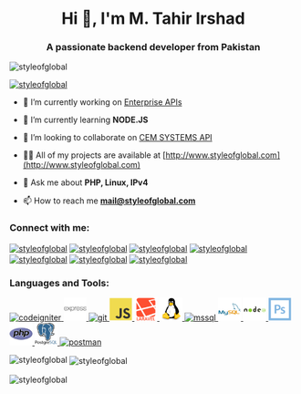 <h1 align="center">Hi 👋, I'm M. Tahir Irshad</h1>
<h3 align="center">A passionate backend developer from Pakistan</h3>

<p align="left"> <img src="https://komarev.com/ghpvc/?username=styleofglobal&label=Profile%20views&color=0e75b6&style=flat" alt="styleofglobal" /> </p>

<p align="left"> <a href="#"><img src="https://github-profile-trophy.vercel.app/?username=styleofglobal" alt="styleofglobal" /></a> </p>

- 🔭 I’m currently working on [Enterprise APIs](https://github.com/styleofglobal)

- 🌱 I’m currently learning **NODE.JS**

- 👯 I’m looking to collaborate on [CEM SYSTEMS API](https://github.com/styleofglobal/CEM_API)

- 👨‍💻 All of my projects are available at [http://www.styleofglobal.com](http://www.styleofglobal.com)

- 💬 Ask me about **PHP, Linux, IPv4**

- 📫 How to reach me **mail@styleofglobal.com**

<h3 align="left">Connect with me:</h3>
<p align="left">
<a href="https://codepen.io/styleofglobal" target="blank"><img align="center" src="https://raw.githubusercontent.com/rahuldkjain/github-profile-readme-generator/master/src/images/icons/Social/codepen.svg" alt="styleofglobal" height="30" width="40" /></a>
<a href="https://dev.to/styleofglobal" target="blank"><img align="center" src="https://cdn.jsdelivr.net/npm/simple-icons@3.0.1/icons/dev-dot-to.svg" alt="styleofglobal" height="30" width="40" /></a>
<a href="https://twitter.com/styleofglobal" target="blank"><img align="center" src="https://raw.githubusercontent.com/rahuldkjain/github-profile-readme-generator/master/src/images/icons/Social/twitter.svg" alt="styleofglobal" height="30" width="40" /></a>
<a href="https://linkedin.com/in/styleofglobal" target="blank"><img align="center" src="https://raw.githubusercontent.com/rahuldkjain/github-profile-readme-generator/master/src/images/icons/Social/linked-in-alt.svg" alt="styleofglobal" height="30" width="40" /></a>
<a href="https://codesandbox.com/styleofglobal" target="blank"><img align="center" src="https://cdn.jsdelivr.net/npm/simple-icons@3.0.1/icons/codesandbox.svg" alt="styleofglobal" height="30" width="40" /></a>
<a href="https://fb.com/styleofglobal" target="blank"><img align="center" src="https://raw.githubusercontent.com/rahuldkjain/github-profile-readme-generator/master/src/images/icons/Social/facebook.svg" alt="styleofglobal" height="30" width="40" /></a>
<a href="https://instagram.com/styleofglobal" target="blank"><img align="center" src="https://raw.githubusercontent.com/rahuldkjain/github-profile-readme-generator/master/src/images/icons/Social/instagram.svg" alt="styleofglobal" height="30" width="40" /></a>
</p>

<h3 align="left">Languages and Tools:</h3>
<p align="left"> <a href="https://codeigniter.com" target="_blank"> <img src="https://cdn.worldvectorlogo.com/logos/codeigniter.svg" alt="codeigniter" width="40" height="40"/> </a> <a href="https://expressjs.com" target="_blank"> <img src="https://raw.githubusercontent.com/devicons/devicon/master/icons/express/express-original-wordmark.svg" alt="express" width="40" height="40"/> </a> <a href="https://git-scm.com/" target="_blank"> <img src="https://www.vectorlogo.zone/logos/git-scm/git-scm-icon.svg" alt="git" width="40" height="40"/> </a> <a href="https://developer.mozilla.org/en-US/docs/Web/JavaScript" target="_blank"> <img src="https://raw.githubusercontent.com/devicons/devicon/master/icons/javascript/javascript-original.svg" alt="javascript" width="40" height="40"/> </a> <a href="https://laravel.com/" target="_blank"> <img src="https://raw.githubusercontent.com/devicons/devicon/master/icons/laravel/laravel-plain-wordmark.svg" alt="laravel" width="40" height="40"/> </a> <a href="https://www.linux.org/" target="_blank"> <img src="https://raw.githubusercontent.com/devicons/devicon/master/icons/linux/linux-original.svg" alt="linux" width="40" height="40"/> </a> <a href="https://www.microsoft.com/en-us/sql-server" target="_blank"> <img src="https://www.svgrepo.com/show/303229/microsoft-sql-server-logo.svg" alt="mssql" width="40" height="40"/> </a> <a href="https://www.mysql.com/" target="_blank"> <img src="https://raw.githubusercontent.com/devicons/devicon/master/icons/mysql/mysql-original-wordmark.svg" alt="mysql" width="40" height="40"/> </a> <a href="https://nodejs.org" target="_blank"> <img src="https://raw.githubusercontent.com/devicons/devicon/master/icons/nodejs/nodejs-original-wordmark.svg" alt="nodejs" width="40" height="40"/> </a> <a href="https://www.photoshop.com/en" target="_blank"> <img src="https://raw.githubusercontent.com/devicons/devicon/master/icons/photoshop/photoshop-line.svg" alt="photoshop" width="40" height="40"/> </a> <a href="https://www.php.net" target="_blank"> <img src="https://raw.githubusercontent.com/devicons/devicon/master/icons/php/php-original.svg" alt="php" width="40" height="40"/> </a> <a href="https://www.postgresql.org" target="_blank"> <img src="https://raw.githubusercontent.com/devicons/devicon/master/icons/postgresql/postgresql-original-wordmark.svg" alt="postgresql" width="40" height="40"/> </a> <a href="https://postman.com" target="_blank"> <img src="https://www.vectorlogo.zone/logos/getpostman/getpostman-icon.svg" alt="postman" width="40" height="40"/> </a> </p>

<p><img align="left" src="https://github-readme-stats.vercel.app/api/top-langs?username=styleofglobal&show_icons=true&locale=en&layout=compact" alt="styleofglobal" /></p>

<p>&nbsp;<img align="center" src="https://github-readme-stats.vercel.app/api?username=styleofglobal&show_icons=true&locale=en" alt="styleofglobal" /></p>

<p><img align="center" src="https://github-readme-streak-stats.herokuapp.com/?user=styleofglobal&" alt="styleofglobal" /></p>
